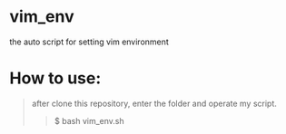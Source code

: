 # vim_env
the auto script for setting vim environment 


# **How to use:**
> after clone this repository, enter the folder and operate my script.
>> $ bash vim_env.sh 
